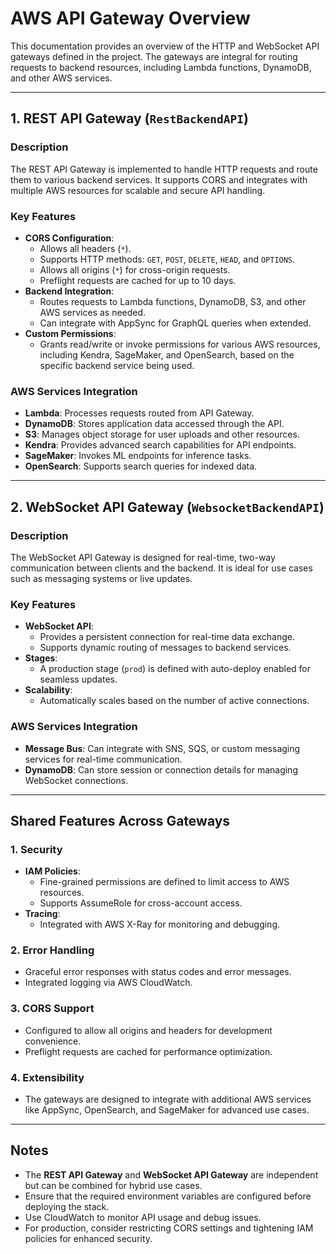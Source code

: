 # AWS API Gateway Overview

This documentation provides an overview of the HTTP and WebSocket API gateways defined in the project. The gateways are integral for routing requests to backend resources, including Lambda functions, DynamoDB, and other AWS services.

---

## 1. **REST API Gateway (`RestBackendAPI`)**

### Description
The REST API Gateway is implemented to handle HTTP requests and route them to various backend services. It supports CORS and integrates with multiple AWS resources for scalable and secure API handling.

### Key Features
- **CORS Configuration**:
  - Allows all headers (`*`).
  - Supports HTTP methods: `GET`, `POST`, `DELETE`, `HEAD`, and `OPTIONS`.
  - Allows all origins (`*`) for cross-origin requests.
  - Preflight requests are cached for up to 10 days.
- **Backend Integration**:
  - Routes requests to Lambda functions, DynamoDB, S3, and other AWS services as needed.
  - Can integrate with AppSync for GraphQL queries when extended.
- **Custom Permissions**:
  - Grants read/write or invoke permissions for various AWS resources, including Kendra, SageMaker, and OpenSearch, based on the specific backend service being used.

### AWS Services Integration
- **Lambda**: Processes requests routed from API Gateway.
- **DynamoDB**: Stores application data accessed through the API.
- **S3**: Manages object storage for user uploads and other resources.
- **Kendra**: Provides advanced search capabilities for API endpoints.
- **SageMaker**: Invokes ML endpoints for inference tasks.
- **OpenSearch**: Supports search queries for indexed data.

---

## 2. **WebSocket API Gateway (`WebsocketBackendAPI`)**

### Description
The WebSocket API Gateway is designed for real-time, two-way communication between clients and the backend. It is ideal for use cases such as messaging systems or live updates.

### Key Features
- **WebSocket API**:
  - Provides a persistent connection for real-time data exchange.
  - Supports dynamic routing of messages to backend services.
- **Stages**:
  - A production stage (`prod`) is defined with auto-deploy enabled for seamless updates.
- **Scalability**:
  - Automatically scales based on the number of active connections.

### AWS Services Integration
- **Message Bus**: Can integrate with SNS, SQS, or custom messaging services for real-time communication.
- **DynamoDB**: Can store session or connection details for managing WebSocket connections.

---

## Shared Features Across Gateways

### 1. **Security**
- **IAM Policies**:
  - Fine-grained permissions are defined to limit access to AWS resources.
  - Supports AssumeRole for cross-account access.
- **Tracing**:
  - Integrated with AWS X-Ray for monitoring and debugging.

### 2. **Error Handling**
- Graceful error responses with status codes and error messages.
- Integrated logging via AWS CloudWatch.

### 3. **CORS Support**
- Configured to allow all origins and headers for development convenience.
- Preflight requests are cached for performance optimization.

### 4. **Extensibility**
- The gateways are designed to integrate with additional AWS services like AppSync, OpenSearch, and SageMaker for advanced use cases.

---

## Notes

- The **REST API Gateway** and **WebSocket API Gateway** are independent but can be combined for hybrid use cases.
- Ensure that the required environment variables are configured before deploying the stack.
- Use CloudWatch to monitor API usage and debug issues.
- For production, consider restricting CORS settings and tightening IAM policies for enhanced security.
